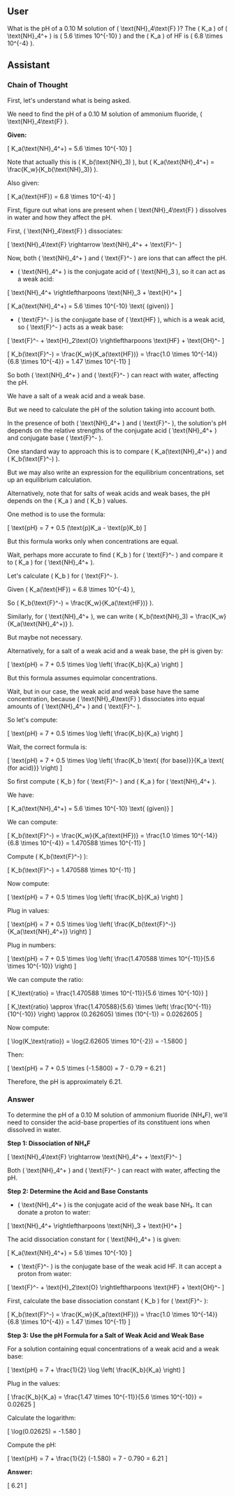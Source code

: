 ## User

What is the pH of a 0.10 M solution of \( \text{NH}_4\text{F} \)? The \( K_a \) of \( \text{NH}_4^+ \) is \( 5.6 \times 10^{-10} \) and the \( K_a \) of HF is \( 6.8 \times 10^{-4} \).

## Assistant

### Chain of Thought

First, let's understand what is being asked.

We need to find the pH of a 0.10 M solution of ammonium fluoride, \( \text{NH}_4\text{F} \).

**Given:**

\[
K_a(\text{NH}_4^+) = 5.6 \times 10^{-10}
\]

Note that actually this is \( K_b(\text{NH}_3) \), but \( K_a(\text{NH}_4^+) = \frac{K_w}{K_b(\text{NH}_3)} \).

Also given:

\[
K_a(\text{HF}) = 6.8 \times 10^{-4}
\]

First, figure out what ions are present when \( \text{NH}_4\text{F} \) dissolves in water and how they affect the pH.

First, \( \text{NH}_4\text{F} \) dissociates:

\[
\text{NH}_4\text{F} \rightarrow \text{NH}_4^+ + \text{F}^-
\]

Now, both \( \text{NH}_4^+ \) and \( \text{F}^- \) are ions that can affect the pH.

- \( \text{NH}_4^+ \) is the conjugate acid of \( \text{NH}_3 \), so it can act as a weak acid:

\[
\text{NH}_4^+ \rightleftharpoons \text{NH}_3 + \text{H}^+
\]

\[
K_a(\text{NH}_4^+) = 5.6 \times 10^{-10} \text{ (given)}
\]

- \( \text{F}^- \) is the conjugate base of \( \text{HF} \), which is a weak acid, so \( \text{F}^- \) acts as a weak base:

\[
\text{F}^- + \text{H}_2\text{O} \rightleftharpoons \text{HF} + \text{OH}^-
\]

\[
K_b(\text{F}^-) = \frac{K_w}{K_a(\text{HF})} = \frac{1.0 \times 10^{-14}}{6.8 \times 10^{-4}} = 1.47 \times 10^{-11}
\]

So both \( \text{NH}_4^+ \) and \( \text{F}^- \) can react with water, affecting the pH.

We have a salt of a weak acid and a weak base.

But we need to calculate the pH of the solution taking into account both.

In the presence of both \( \text{NH}_4^+ \) and \( \text{F}^- \), the solution's pH depends on the relative strengths of the conjugate acid \( \text{NH}_4^+ \) and conjugate base \( \text{F}^- \).

One standard way to approach this is to compare \( K_a(\text{NH}_4^+) \) and \( K_b(\text{F}^-) \).

But we may also write an expression for the equilibrium concentrations, set up an equilibrium calculation.

Alternatively, note that for salts of weak acids and weak bases, the pH depends on the \( K_a \) and \( K_b \) values.

One method is to use the formula:

\[
\text{pH} = 7 + 0.5 (\text{p}K_a - \text{p}K_b)
\]

But this formula works only when concentrations are equal.

Wait, perhaps more accurate to find \( K_b \) for \( \text{F}^- \) and compare it to \( K_a \) for \( \text{NH}_4^+ \).

Let's calculate \( K_b \) for \( \text{F}^- \).

Given \( K_a(\text{HF}) = 6.8 \times 10^{-4} \), 

So \( K_b(\text{F}^-) = \frac{K_w}{K_a(\text{HF})} \).

Similarly, for \( \text{NH}_4^+ \), we can write \( K_b(\text{NH}_3) = \frac{K_w}{K_a(\text{NH}_4^+)} \).

But maybe not necessary.

Alternatively, for a salt of a weak acid and a weak base, the pH is given by:

\[
\text{pH} = 7 + 0.5 \times \log \left( \frac{K_b}{K_a} \right)
\]

But this formula assumes equimolar concentrations.

Wait, but in our case, the weak acid and weak base have the same concentration, because \( \text{NH}_4\text{F} \) dissociates into equal amounts of \( \text{NH}_4^+ \) and \( \text{F}^- \).

So let's compute:

\[
\text{pH} = 7 + 0.5 \times \log \left( \frac{K_b}{K_a} \right)
\]

Wait, the correct formula is:

\[
\text{pH} = 7 + 0.5 \times \log \left( \frac{K_b \text{ (for base)}}{K_a \text{ (for acid)}} \right)
\]

So first compute \( K_b \) for \( \text{F}^- \) and \( K_a \) for \( \text{NH}_4^+ \).

We have:

\[
K_a(\text{NH}_4^+) = 5.6 \times 10^{-10} \text{ (given)}
\]

We can compute:

\[
K_b(\text{F}^-) = \frac{K_w}{K_a(\text{HF})} = \frac{1.0 \times 10^{-14}}{6.8 \times 10^{-4}} = 1.470588 \times 10^{-11}
\]

Compute \( K_b(\text{F}^-) \):

\[
K_b(\text{F}^-) = 1.470588 \times 10^{-11}
\]

Now compute:

\[
\text{pH} = 7 + 0.5 \times \log \left( \frac{K_b}{K_a} \right)
\]

Plug in values:

\[
\text{pH} = 7 + 0.5 \times \log \left( \frac{K_b(\text{F}^-)}{K_a(\text{NH}_4^+)} \right)
\]

Plug in numbers:

\[
\text{pH} = 7 + 0.5 \times \log \left( \frac{1.470588 \times 10^{-11}}{5.6 \times 10^{-10}} \right)
\]

We can compute the ratio:

\[
K_\text{ratio} = \frac{1.470588 \times 10^{-11}}{5.6 \times 10^{-10}}
\]

\[
K_\text{ratio} \approx \frac{1.470588}{5.6} \times \left( \frac{10^{-11}}{10^{-10}} \right) \approx (0.262605) \times (10^{-1}) = 0.0262605
\]

Now compute:

\[
\log(K_\text{ratio}) = \log(2.62605 \times 10^{-2}) = -1.5800
\]

Then:

\[
\text{pH} = 7 + 0.5 \times (-1.5800) = 7 - 0.79 = 6.21
\]

Therefore, the pH is approximately 6.21.

### Answer

To determine the pH of a 0.10 M solution of ammonium fluoride (NH₄F), we'll need to consider the acid-base properties of its constituent ions when dissolved in water.

**Step 1: Dissociation of NH₄F**

\[
\text{NH}_4\text{F} \rightarrow \text{NH}_4^+ + \text{F}^-
\]

Both \( \text{NH}_4^+ \) and \( \text{F}^- \) can react with water, affecting the pH.

**Step 2: Determine the Acid and Base Constants**

- \( \text{NH}_4^+ \) is the conjugate acid of the weak base NH₃. It can donate a proton to water:

\[
\text{NH}_4^+ \rightleftharpoons \text{NH}_3 + \text{H}^+
\]

The acid dissociation constant for \( \text{NH}_4^+ \) is given:

\[
K_a(\text{NH}_4^+) = 5.6 \times 10^{-10}
\]

- \( \text{F}^- \) is the conjugate base of the weak acid HF. It can accept a proton from water:

\[
\text{F}^- + \text{H}_2\text{O} \rightleftharpoons \text{HF} + \text{OH}^-
\]

First, calculate the base dissociation constant \( K_b \) for \( \text{F}^- \):

\[
K_b(\text{F}^-) = \frac{K_w}{K_a(\text{HF})} = \frac{1.0 \times 10^{-14}}{6.8 \times 10^{-4}} = 1.47 \times 10^{-11}
\]

**Step 3: Use the pH Formula for a Salt of Weak Acid and Weak Base**

For a solution containing equal concentrations of a weak acid and a weak base:

\[
\text{pH} = 7 + \frac{1}{2} \log \left( \frac{K_b}{K_a} \right)
\]

Plug in the values:

\[
\frac{K_b}{K_a} = \frac{1.47 \times 10^{-11}}{5.6 \times 10^{-10}} = 0.02625
\]

Calculate the logarithm:

\[
\log(0.02625) = -1.580
\]

Compute the pH:

\[
\text{pH} = 7 + \frac{1}{2} (-1.580) = 7 - 0.790 = 6.21
\]

**Answer:**

\[
6.21
\]
